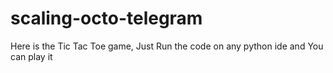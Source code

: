 # scaling-octo-telegram
Here is the Tic Tac Toe game, 
Just Run the code on any python ide and You can play it
